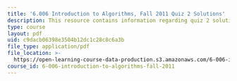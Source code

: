 ```yaml
---
title: '6.006 Introduction to Algorithms, Fall 2011 Quiz 2 Solutions'
description: This resource contains information regarding quiz 2 solution.
type: course
layout: pdf
uid: c9dacb06398e3504b12dc1c28c8c6a3b
file_type: application/pdf
file_location: >-
  https://open-learning-course-data-production.s3.amazonaws.com/6-006-introduction-to-algorithms-fall-2011/c9dacb06398e3504b12dc1c28c8c6a3b_MIT6_006F11_quiz2_sol.pdf
course_id: 6-006-introduction-to-algorithms-fall-2011
---
```

